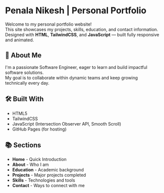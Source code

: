 # Penala Nikesh | Personal Portfolio

Welcome to my personal portfolio website!  
This site showcases my projects, skills, education, and contact information.  
Designed with **HTML**, **TailwindCSS**, and **JavaScript** — built fully responsive and animated.

## 🚀 About Me
I'm a passionate Software Engineer, eager to learn and build impactful software solutions.  
My goal is to collaborate within dynamic teams and keep growing technically every day.

## 🛠️ Built With
- HTML5
- TailwindCSS
- JavaScript (Intersection Observer API, Smooth Scroll)
- GitHub Pages (for hosting)

## 📚 Sections
- **Home** - Quick Introduction
- **About** - Who I am
- **Education** - Academic background
- **Projects** - Major projects completed
- **Skills** - Technologies and tools
- **Contact** - Ways to connect with me


